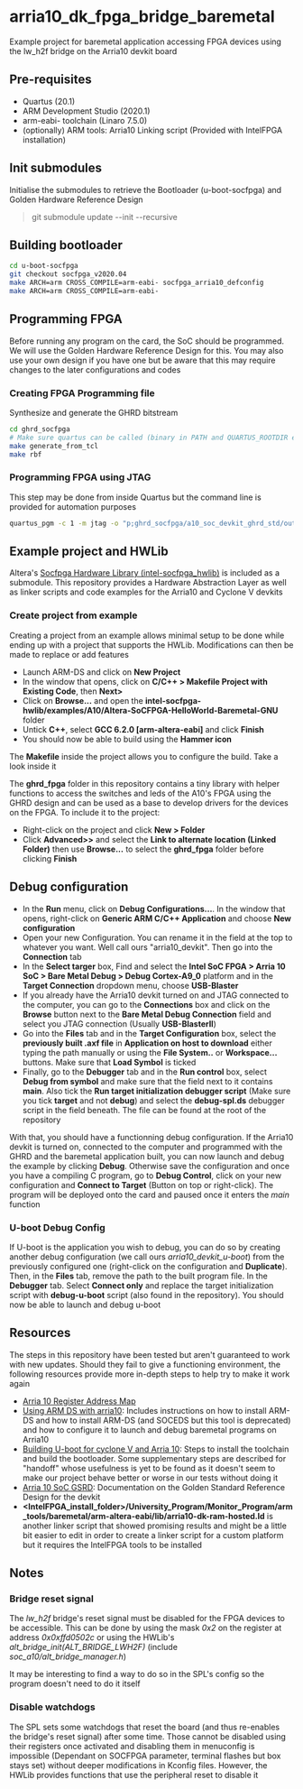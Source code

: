 # arria10_dk_fpga_bridge_baremetal
Example project for baremetal application accessing FPGA devices using the lw_h2f bridge on the Arria10 devkit board

## Pre-requisites

* Quartus (20.1)
* ARM Development Studio (2020.1)
* arm-eabi- toolchain (Linaro 7.5.0)
* (optionally) ARM tools: Arria10 Linking script (Provided with IntelFPGA installation)

## Init submodules

Initialise the submodules to retrieve the Bootloader (u-boot-socfpga) and Golden Hardware Reference Design

> git submodule update --init --recursive

## Building bootloader

``` bash
cd u-boot-socfpga
git checkout socfpga_v2020.04
make ARCH=arm CROSS_COMPILE=arm-eabi- socfpga_arria10_defconfig
make ARCH=arm CROSS_COMPILE=arm-eabi-
```

## Programming FPGA

Before running any program on the card, the SoC should be programmed. We will use the Golden Hardware Reference Design for this. You may also use your own design if you have one but be aware that this may require changes to the later configurations and codes

### Creating FPGA Programming file

Synthesize and generate the GHRD bitstream

``` bash
cd ghrd_socfpga
# Make sure quartus can be called (binary in PATH and QUARTUS_ROOTDIR envvar is set)
make generate_from_tcl
make rbf
```
### Programming FPGA using JTAG

This step may be done from inside Quartus but the command line is provided for automation purposes

``` bash
quartus_pgm -c 1 -m jtag -o "p;ghrd_socfpga/a10_soc_devkit_ghrd_std/output_files/ghrd_10as066n2.sof"
```

## Example project and HWLib

Altera's [Socfpga Hardware Library (intel-socfpga_hwlib)](https://github.com/altera-opensource/intel-socfpga-hwlib) is included as a submodule. This repository provides a Hardware Abstraction Layer as well as linker scripts and code examples for the Arria10 and Cyclone V devkits

### Create project from example

Creating a project from an example allows minimal setup to be done while ending up with a project that supports the HWLib. Modifications can then be made to replace or add features 

* Launch ARM-DS and click on **New Project**
* In the window that opens, click on **C/C++ > Makefile Project  with Existing Code**, then **Next>**
* Click on **Browse...** and open the **intel-socfpga-hwlib/examples/A10/Altera-SoCFPGA-HelloWorld-Baremetal-GNU** folder
* Untick **C++**, select **GCC 6.2.0 [arm-altera-eabi]** and click **Finish**
* You should now be able to build using the **Hammer icon**

The **Makefile** inside the project allows you to configure the build. Take a look inside it

The **ghrd_fpga** folder in this repository contains a tiny library with helper functions to access the switches and leds of the A10's FPGA using the GHRD design and can be used as a base to develop drivers for the devices on the FPGA. To include it to the project:

* Right-click on the project and click **New > Folder**
* Click **Advanced>>** and select the **Link to alternate location (Linked Folder)** then use **Browse...** to select the **ghrd_fpga** folder before clicking **Finish**

## Debug configuration

* In the **Run** menu, click on **Debug Configurations...**. In the window that opens, right-click on **Generic ARM C/C++ Application** and choose **New configuration**
* Open your new Configuration. You can rename it in the field at the top to whatever you want. Well call ours "arria10_devkit". Then go into the **Connection** tab
* In the **Select targer** box, Find and select the **Intel SoC FPGA > Arria 10 SoC > Bare Metal Debug > Debug Cortex-A9_0** platform and in the **Target Connection** dropdown menu, choose **USB-Blaster**
* If you already have the Arria10 devkit turned on and JTAG connected to the computer, you can go to the **Connections** box and click on the **Browse** button next to the **Bare Metal Debug Connection** field and select you JTAG connection (Usually **USB-BlasterII**)
* Go into the **Files** tab and in the **Target Configuration** box, select the **previously built .axf file** in **Application on host to download** either typing the path manually or using the **File System..** or **Workspace...** buttons. Make sure that **Load Symbol** is ticked
* Finally, go to the **Debugger** tab and in the **Run control** box, select **Debug from symbol** and make sure that the field next to it contains **main**. Also tick the **Run target initialization debugger script** (Make sure you tick **target** and not **debug**) and select the **debug-spl.ds** debugger script in the field beneath. The file can be found at the root of the repository

With that, you should have a functionning debug configuration. If the Arria10 devkit is turned on, connected to the computer and programmed with the GHRD and the baremetal application built, you can now launch and debug the example by clicking **Debug**. Otherwise save the configuration and once you have a compiling C program, go to **Debug Control**, click on your new configuration and **Connect to Target** (Button on top or right-click). The program will be deployed onto the card and paused once it enters the *main* function

### U-boot Debug Config

If U-boot is the application you wish to debug, you can do so by creating another debug configuration (we call ours *arria10_devkit_u-boot*) from the previously configured one (right-click on the configuration and **Duplicate**). Then, in the **Files** tab, remove the path to the built program file. In the **Debugger** tab. Select **Connect only** and replace the target initialization script with **debug-u-boot** script (also found in the repository). You should now be able to launch and debug u-boot

## Resources

The steps in this repository have been tested but aren't guaranteed to work with new updates. Should they fail to give a functioning environment, the following resources provide more in-depth steps to help try to make it work again

* [Arria 10 Register Address Map](https://www.intel.com/content/www/us/en/programmable/hps/arria-10/hps.html)
* [Using ARM DS with arria10](https://www.rocketboards.org/foswiki/Documentation/SoCEDS): Includes instructions on how to install ARM-DS and how to install ARM-DS (and SOCEDS but this tool is deprecated) and how to configure it to launch and debug baremetal programs on Arria10
* [Building U-boot for cyclone V and Arria 10](https://www.rocketboards.org/foswiki/Documentation/BuildingBootloaderCycloneVAndArria10): Steps to install the toolchain and build the bootloader. Some supplementary steps are described for "handoff" whose usefulness is yet to be found as it doesn't seem to make our project behave better or worse in our tests without doing it
* [Arria 10 SoC GSRD](https://www.rocketboards.org/foswiki/Documentation/Arria10SoCGSRD): Documentation on the Golden Standard Reference Design for the devkit
* **<IntelFPGA_install_folder>/University_Program/Monitor_Program/arm_tools/baremetal/arm-altera-eabi/lib/arria10-dk-ram-hosted.ld** is another linker script that showed promising results and might be a little bit easier to edit in order to create a linker script for a custom platform but it requires the IntelFPGA tools to be installed

## Notes

### Bridge reset signal

The *lw_h2f* bridge's reset signal must be disabled for the FPGA devices to be accessible. This can be done by using the mask *0x2* on the register at address *0x0xffd0502c* or using the HWLib's *alt_bridge_init(ALT_BRIDGE_LWH2F)* (include *soc_a10/alt_bridge_manager.h*)

It may be interesting to find a way to do so in the SPL's config so the program doesn't need to do it itself

### Disable watchdogs

The SPL sets some watchdogs that reset the board (and thus re-enables the bridge's reset signal) after some time. Those cannot be disabled using their registers once activated and disabling them in menuconfig is impossible (Dependant on SOCFPGA parameter, terminal flashes but box stays set) without deeper modifications in Kconfig files. However, the HWLib provides functions that use the peripheral reset to disable it